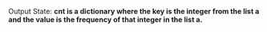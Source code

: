 Output State: **cnt is a dictionary where the key is the integer from the list a and the value is the frequency of that integer in the list a.**